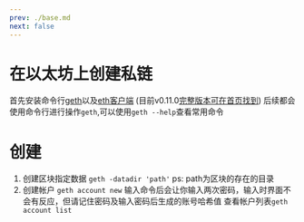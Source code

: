 ```yaml
---
prev: ./base.md
next: false
---
```

# 在以太坊上创建私链
首先安装命令行[geth](https://ethereum.org/cli)以及[eth客户端](https://github.com/ethereum/mist/releases/tag/v0.11.0) (目前v0.11.0[完整版本可在首页找到](https://ethereum.org/#))
后续都会使用命令行进行操作`geth`,可以使用`geth --help`查看常用命令
# 创建
1. 创建区块指定数据
`geth -datadir 'path'`
ps: path为区块的存在的目录
2. 创建帐户
`geth account new`
输入命令后会让你输入两次密码，输入时界面不会有反应，但请记住密码及输入密码后生成的账号哈希值
查看帐户列表`geth account list`
